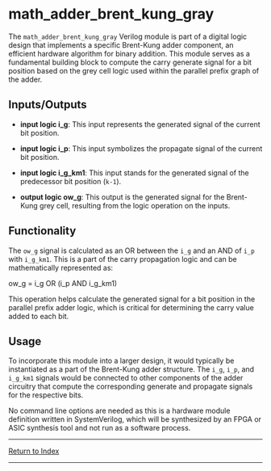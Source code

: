 # math_adder_brent_kung_gray

The `math_adder_brent_kung_gray` Verilog module is part of a digital logic design that implements a specific Brent-Kung adder component, an efficient hardware algorithm for binary addition. This module serves as a fundamental building block to compute the carry generate signal for a bit position based on the grey cell logic used within the parallel prefix graph of the adder.

## Inputs/Outputs

- **input logic i_g**: This input represents the generated signal of the current bit position.

- **input logic i_p**: This input symbolizes the propagate signal of the current bit position.

- **input logic i_g_km1**: This input stands for the generated signal of the predecessor bit position (`k-1`).

- **output logic ow_g**: This output is the generated signal for the Brent-Kung grey cell, resulting from the logic operation on the inputs.

## Functionality

The `ow_g` signal is calculated as an OR between the `i_g` and an AND of `i_p` with `i_g_km1`. This is a part of the carry propagation logic and can be mathematically represented as:

ow_g = i_g OR (i_p AND i_g_km1)

This operation helps calculate the generated signal for a bit position in the parallel prefix adder logic, which is critical for determining the carry value added to each bit.

## Usage

To incorporate this module into a larger design, it would typically be instantiated as a part of the Brent-Kung adder structure. The `i_g`, `i_p`, and `i_g_km1` signals would be connected to other components of the adder circuitry that compute the corresponding generate and propagate signals for the respective bits.

No command line options are needed as this is a hardware module definition written in SystemVerilog, which will be synthesized by an FPGA or ASIC synthesis tool and not run as a software process.

---

[Return to Index](index.md)

----------
